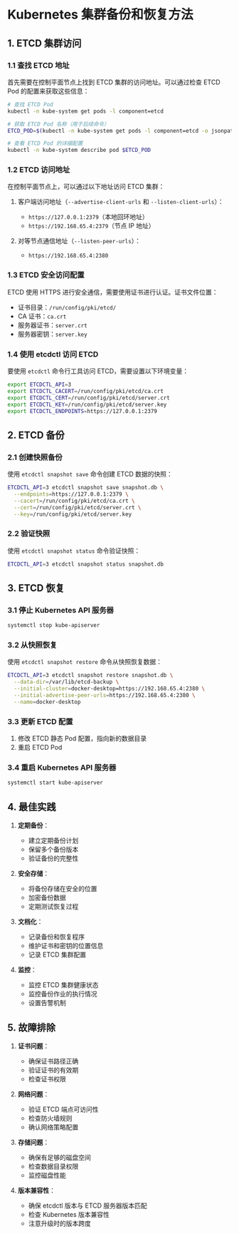 # Kubernetes 集群备份和恢复方法

## 1. ETCD 集群访问

### 1.1 查找 ETCD 地址

首先需要在控制平面节点上找到 ETCD 集群的访问地址。可以通过检查 ETCD Pod 的配置来获取这些信息：

```bash
# 查找 ETCD Pod
kubectl -n kube-system get pods -l component=etcd

# 获取 ETCD Pod 名称（用于后续命令）
ETCD_POD=$(kubectl -n kube-system get pods -l component=etcd -o jsonpath='{.items[0].metadata.name}')

# 查看 ETCD Pod 的详细配置
kubectl -n kube-system describe pod $ETCD_POD
```

### 1.2 ETCD 访问地址

在控制平面节点上，可以通过以下地址访问 ETCD 集群：

1. 客户端访问地址（`--advertise-client-urls` 和 `--listen-client-urls`）：
   - `https://127.0.0.1:2379`（本地回环地址）
   - `https://192.168.65.4:2379`（节点 IP 地址）

2. 对等节点通信地址（`--listen-peer-urls`）：
   - `https://192.168.65.4:2380`

### 1.3 ETCD 安全访问配置

ETCD 使用 HTTPS 进行安全通信，需要使用证书进行认证。证书文件位置：
- 证书目录：`/run/config/pki/etcd/`
- CA 证书：`ca.crt`
- 服务器证书：`server.crt`
- 服务器密钥：`server.key`

### 1.4 使用 etcdctl 访问 ETCD

要使用 `etcdctl` 命令行工具访问 ETCD，需要设置以下环境变量：

```bash
export ETCDCTL_API=3
export ETCDCTL_CACERT=/run/config/pki/etcd/ca.crt
export ETCDCTL_CERT=/run/config/pki/etcd/server.crt
export ETCDCTL_KEY=/run/config/pki/etcd/server.key
export ETCDCTL_ENDPOINTS=https://127.0.0.1:2379
```

## 2. ETCD 备份

### 2.1 创建快照备份

使用 `etcdctl snapshot save` 命令创建 ETCD 数据的快照：

```bash
ETCDCTL_API=3 etcdctl snapshot save snapshot.db \
  --endpoints=https://127.0.0.1:2379 \
  --cacert=/run/config/pki/etcd/ca.crt \
  --cert=/run/config/pki/etcd/server.crt \
  --key=/run/config/pki/etcd/server.key
```

### 2.2 验证快照

使用 `etcdctl snapshot status` 命令验证快照：

```bash
ETCDCTL_API=3 etcdctl snapshot status snapshot.db
```

## 3. ETCD 恢复

### 3.1 停止 Kubernetes API 服务器

```bash
systemctl stop kube-apiserver
```

### 3.2 从快照恢复

使用 `etcdctl snapshot restore` 命令从快照恢复数据：

```bash
ETCDCTL_API=3 etcdctl snapshot restore snapshot.db \
  --data-dir=/var/lib/etcd-backup \
  --initial-cluster=docker-desktop=https://192.168.65.4:2380 \
  --initial-advertise-peer-urls=https://192.168.65.4:2380 \
  --name=docker-desktop
```

### 3.3 更新 ETCD 配置

1. 修改 ETCD 静态 Pod 配置，指向新的数据目录
2. 重启 ETCD Pod

### 3.4 重启 Kubernetes API 服务器

```bash
systemctl start kube-apiserver
```

## 4. 最佳实践

1. **定期备份**：
   - 建立定期备份计划
   - 保留多个备份版本
   - 验证备份的完整性

2. **安全存储**：
   - 将备份存储在安全的位置
   - 加密备份数据
   - 定期测试恢复过程

3. **文档化**：
   - 记录备份和恢复程序
   - 维护证书和密钥的位置信息
   - 记录 ETCD 集群配置

4. **监控**：
   - 监控 ETCD 集群健康状态
   - 监控备份作业的执行情况
   - 设置告警机制

## 5. 故障排除

1. **证书问题**：
   - 确保证书路径正确
   - 验证证书的有效期
   - 检查证书权限

2. **网络问题**：
   - 验证 ETCD 端点可访问性
   - 检查防火墙规则
   - 确认网络策略配置

3. **存储问题**：
   - 确保有足够的磁盘空间
   - 检查数据目录权限
   - 监控磁盘性能

4. **版本兼容性**：
   - 确保 etcdctl 版本与 ETCD 服务器版本匹配
   - 检查 Kubernetes 版本兼容性
   - 注意升级时的版本跨度